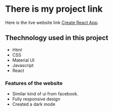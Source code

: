 # There is my project link

Here is the live website link [Create React App](https://khanshorif331.github.io/react-mui-project/).

## Thechnology used in this project

-  Html
-  CSS
-  Material UI
-  Javascript
-  React

### Features of the website

-  Similar kind of ui from facebook.
-  Fully responsive design
-  Created a dark mode
